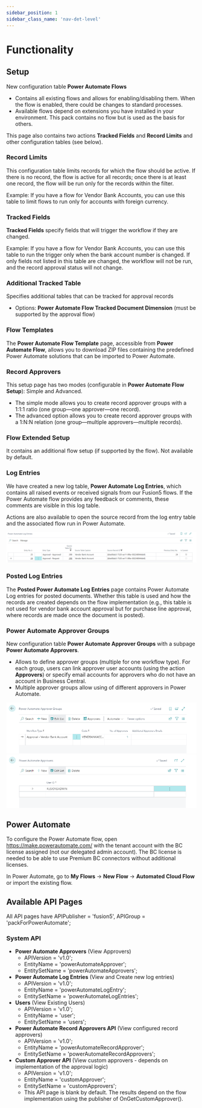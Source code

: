 ```yaml
---
sidebar_position: 1
sidebar_class_name: 'nav-det-level'
---
```


# Functionality

## Setup

New configuration table **Power Automate Flows**
- Contains all existing flows and allows for enabling/disabling them. When the flow is enabled, there could be changes to standard processes.
- Available flows depend on extensions you have installed in your environment. This pack contains no flow but is used as the basis for others.

This page also contains two actions **Tracked Fields** and **Record Limits** and other configuration tables (see below). 

### Record Limits

This configuration table limits records for which the flow should be active. If there is no record, the flow is active for all records; once there is at least one record, the flow will be run only for the records within the filter.

Example: If you have a flow for Vendor Bank Accounts, you can use this table to limit flows to run only for accounts with foreign currency.

### Tracked Fields

**Tracked Fields** specify fields that will trigger the workflow if they are changed. 

Example: If you have a flow for Vendor Bank Accounts, you can use this table to run the trigger only when the bank account number is changed. If only fields not listed in this table are changed, the workflow will not be run, and the record approval status will not change.

### Additional Tracked Table

Specifies additional tables that can be tracked for approval records
- Options: **Power Automate Flow Tracked Document Dimension** (must be supported by the approval flow)

### Flow Templates

The **Power Automate Flow Template** page, accessible from **Power Automate Flow**, allows you to download ZIP files containing the predefined Power Automate solutions that can be imported to Power Automate.

### Record Approvers

This setup page has two modes (configurable in **Power Automate Flow Setup**): Simple and Advanced.
- The simple mode allows you to create record approver groups with a 1:1:1 ratio (one group—one approver—one record).
- The advanced option allows you to create record approver groups with a 1:N:N relation (one group—multiple approvers—multiple records).

### Flow Extended Setup

It contains an additional flow setup (if supported by the flow). Not available by default.

### Log Entries

We have created a new log table, **Power Automate Log Entries**, which contains all raised events or received signals from our Fusion5 flows. If the Power Automate flow provides any feedback or comments, these comments are visible in this log table.

Actions are also available to open the source record from the log entry table and the associated flow run in Power Automate.

![image.png](./img/Power-Automate-Log-Entries.png)

### Posted Log Entries

The **Posted Power Automate Log Entries** page contains Power Automate Log entries for posted documents. Whether this table is used and how the records are created depends on the flow implementation (e.g., this table is not used for vendor bank account approval but for purchase line approval, where records are made once the document is posted). 

### Power Automate Approver Groups

New configuration table **Power Automate Approver Groups** with a subpage **Power Automate Approvers**.
- Allows to define approver groups (multiple for one workflow type). For each group, users can link approver user accounts (using the action **Approvers**) or specify email accounts for approvers who do not have an account in Business Central.
- Multiple approver groups allow using of different approvers in Power Automate.

![image.png](./img/Approver-Groups.png)
![image.png](./img/Approvers.png)

## Power Automate

To configure the Power Automate flow, open https://make.powerautomate.com/ with the tenant account with the BC license assigned (not our delegated admin account). The BC license is needed to be able to use Premium BC connectors without additional licenses.

In Power Automate, go to **My Flows** -> **New Flow** -> **Automated Cloud Flow** or import the existing flow.

## Available API Pages

All API pages have APIPublisher = 'fusion5', APIGroup = 'packForPowerAutomate';

### System API
- **Power Automate Approvers** (View Approvers)
  - APIVersion = 'v1.0';
  - EntityName = 'powerAutomateApprover';
  - EntitySetName = 'powerAutomateApprovers';
- **Power Automate Log Entries** (View and Create new log entries)
  - APIVersion = 'v1.0';
  - EntityName = 'powerAutomateLogEntry';
  - EntitySetName = 'powerAutomateLogEntries';
- **Users** (View Existing Users)
  - APIVersion = 'v1.0';
  - EntityName = 'user';
  - EntitySetName = 'users';
- **Power Automate Record Approvers API** (View configured record approvers)
  - APIVersion = 'v1.0';
  - EntityName = 'powerAutomateRecordApprover';
  - EntitySetName = 'powerAutomateRecordApprovers';
- **Custom Approver API** (View custom approvers - depends on implementation of the approval logic)
  - APIVersion = 'v1.0';
  - EntityName = 'customApprover';
  - EntitySetName = 'customApprovers';
  - This API page is blank by default. The results depend on the flow implementation using the publisher of OnGetCustomApprover().